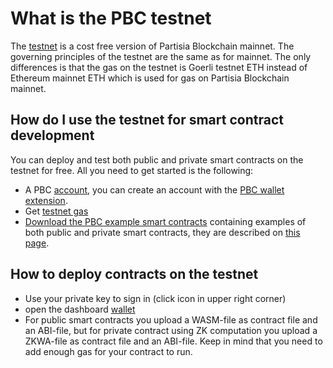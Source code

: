 # What is the PBC testnet

The [testnet](https://testnet.partisiablockchain.com/) is a cost free version of Partisia Blockchain mainnet. The governing principles of the testnet are the same as for mainnet. The only differences is that the gas on the testnet is Goerli testnet ETH instead of Ethereum mainnet ETH which is used for gas on Partisia Blockchain mainnet.


## How do I use the testnet for smart contract development

You can deploy and test both public and private smart contracts on the testnet for free. All you need to get started is the following:

- A PBC [account](accounts.md), you can create an account with the [PBC wallet extension](https://chrome.google.com/webstore/detail/partisia-wallet/gjkdbeaiifkpoencioahhcilildpjhgh).   
- Get [testnet gas](byoc.md)   
- [Download the PBC example smart contracts](LINK_TO_RUST_EXAMPLE_CONTRACTS) containing examples of both public and private smart contracts, they are described on [this page](combi-innovation.md).

## How to deploy contracts on the testnet   

- Use your private key to sign in (click icon in upper right corner)
- open the dashboard [wallet](https://testnet.partisiablockchain.com/wallet/upload_wasm)   
- For public smart contracts you upload a WASM-file as contract file and an ABI-file, but for private contract using ZK computation you upload a ZKWA-file as contract file and an ABI-file. Keep in mind that you need to add enough gas for your contract to run.   
